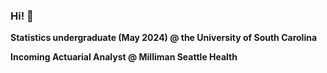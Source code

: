 ### Hi! 👋

**Statistics undergraduate (May 2024) @ the University of South Carolina**

**Incoming Actuarial Analyst @ Milliman Seattle Health**                                                                    
